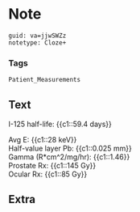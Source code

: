 # Note
```
guid: va=jjwSWZz
notetype: Cloze+
```

### Tags
```
Patient_Measurements
```

## Text
I-125 half-life: {{c1::59.4 days}}<div>         Avg E: {{c1::28 keV}}</div><div>         Half-value layer Pb: {{c1::0.025 mm}}</div><div>         Gamma (R*cm^2/mg/hr): {{c1::1.46}}</div><div>         Prostate Rx: {{c1::145 Gy}}</div><div>         Ocular Rx: {{c1::85 Gy}}</div>

## Extra

